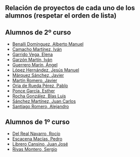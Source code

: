 ## Relación de proyectos de cada uno de los alumnos (respetar el orden de lista)

## Alumnos de 2º curso
- [Benalli Domínguez, Alberto Manuel]()
- [Camacho Martínez, Iván]()
- [Garrido Vega, Elena]()
- [Garzón Martín, Iván]()
- [Guerrero Marín, Ángel]()
- [López Hernández, Jesús Manuel]()
- [Márquez Sánchez, Javier]()
- [Martín Romero, Javier](https://github.com/javiermr93/plantilla_proyecto_iesalixar)
- [Oria de Rueda Pérez, Pablo]()
- [Ponce García, Esther]()
- [Rocha González, Blas Luis]()
- [Sánchez Martínez, Juan Carlos]()
- [Santiago Romero, Alejandro]()
## Alumnos de 1º curso
- [Del Real Navarro, Rocío]()
- [Escacena Macías, Pedro]()
- [Librero Cansino, Juan José]()
- [Rivas Montero, Sergio]()
